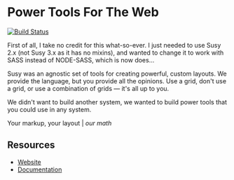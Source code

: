 Power Tools For The Web
=======================
[![Build Status](https://travis-ci.org/takuhii/susy-sass.png?branch=susy-next)](https://travis-ci.org/takuhii/susy-sass)

First of all, I take no credit for this what-so-ever. I just needed to use Susy 2.x (not Susy 3.x as it has no mixins), and wanted to change it to work with SASS instead of NODE-SASS, which is now does...

Susy was an agnostic set of tools for creating powerful, custom layouts. We provide the language, but you provide all the opinions.
Use a grid, don't use a grid, or use a combination of grids — it's all up to you.

We didn't want to build another system, we wanted to build power tools that you could use in any system.

Your markup, your layout | *our math*

Resources
---------
- [Website](http://susy.oddbird.net/)
- [Documentation](http://susydocs.oddbird.net/)
